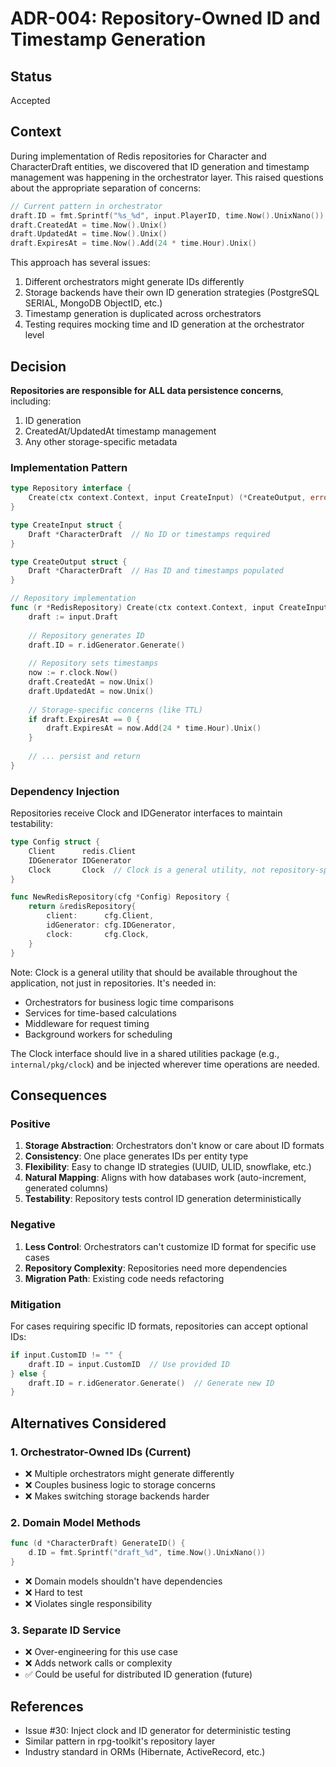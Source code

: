 # ADR-004: Repository-Owned ID and Timestamp Generation

## Status
Accepted

## Context
During implementation of Redis repositories for Character and CharacterDraft entities, we discovered that ID generation and timestamp management was happening in the orchestrator layer. This raised questions about the appropriate separation of concerns:

```go
// Current pattern in orchestrator
draft.ID = fmt.Sprintf("%s_%d", input.PlayerID, time.Now().UnixNano())
draft.CreatedAt = time.Now().Unix()
draft.UpdatedAt = time.Now().Unix()
draft.ExpiresAt = time.Now().Add(24 * time.Hour).Unix()
```

This approach has several issues:
1. Different orchestrators might generate IDs differently
2. Storage backends have their own ID generation strategies (PostgreSQL SERIAL, MongoDB ObjectID, etc.)
3. Timestamp generation is duplicated across orchestrators
4. Testing requires mocking time and ID generation at the orchestrator level

## Decision

**Repositories are responsible for ALL data persistence concerns**, including:
1. ID generation
2. CreatedAt/UpdatedAt timestamp management
3. Any other storage-specific metadata

### Implementation Pattern

```go
type Repository interface {
    Create(ctx context.Context, input CreateInput) (*CreateOutput, error)
}

type CreateInput struct {
    Draft *CharacterDraft  // No ID or timestamps required
}

type CreateOutput struct {
    Draft *CharacterDraft  // Has ID and timestamps populated
}

// Repository implementation
func (r *RedisRepository) Create(ctx context.Context, input CreateInput) (*CreateOutput, error) {
    draft := input.Draft
    
    // Repository generates ID
    draft.ID = r.idGenerator.Generate()
    
    // Repository sets timestamps
    now := r.clock.Now()
    draft.CreatedAt = now.Unix()
    draft.UpdatedAt = now.Unix()
    
    // Storage-specific concerns (like TTL)
    if draft.ExpiresAt == 0 {
        draft.ExpiresAt = now.Add(24 * time.Hour).Unix()
    }
    
    // ... persist and return
}
```

### Dependency Injection

Repositories receive Clock and IDGenerator interfaces to maintain testability:

```go
type Config struct {
    Client      redis.Client
    IDGenerator IDGenerator
    Clock       Clock  // Clock is a general utility, not repository-specific
}

func NewRedisRepository(cfg *Config) Repository {
    return &redisRepository{
        client:      cfg.Client,
        idGenerator: cfg.IDGenerator,
        clock:       cfg.Clock,
    }
}
```

Note: Clock is a general utility that should be available throughout the application, not just in repositories. It's needed in:
- Orchestrators for business logic time comparisons
- Services for time-based calculations  
- Middleware for request timing
- Background workers for scheduling

The Clock interface should live in a shared utilities package (e.g., `internal/pkg/clock`) and be injected wherever time operations are needed.

## Consequences

### Positive
1. **Storage Abstraction**: Orchestrators don't know or care about ID formats
2. **Consistency**: One place generates IDs per entity type
3. **Flexibility**: Easy to change ID strategies (UUID, ULID, snowflake, etc.)
4. **Natural Mapping**: Aligns with how databases work (auto-increment, generated columns)
5. **Testability**: Repository tests control ID generation deterministically

### Negative
1. **Less Control**: Orchestrators can't customize ID format for specific use cases
2. **Repository Complexity**: Repositories need more dependencies
3. **Migration Path**: Existing code needs refactoring

### Mitigation
For cases requiring specific ID formats, repositories can accept optional IDs:

```go
if input.CustomID != "" {
    draft.ID = input.CustomID  // Use provided ID
} else {
    draft.ID = r.idGenerator.Generate()  // Generate new ID
}
```

## Alternatives Considered

### 1. Orchestrator-Owned IDs (Current)
- ❌ Multiple orchestrators might generate differently
- ❌ Couples business logic to storage concerns
- ❌ Makes switching storage backends harder

### 2. Domain Model Methods
```go
func (d *CharacterDraft) GenerateID() {
    d.ID = fmt.Sprintf("draft_%d", time.Now().UnixNano())
}
```
- ❌ Domain models shouldn't have dependencies
- ❌ Hard to test
- ❌ Violates single responsibility

### 3. Separate ID Service
- ❌ Over-engineering for this use case
- ❌ Adds network calls or complexity
- ✅ Could be useful for distributed ID generation (future)

## References
- Issue #30: Inject clock and ID generator for deterministic testing
- Similar pattern in rpg-toolkit's repository layer
- Industry standard in ORMs (Hibernate, ActiveRecord, etc.)